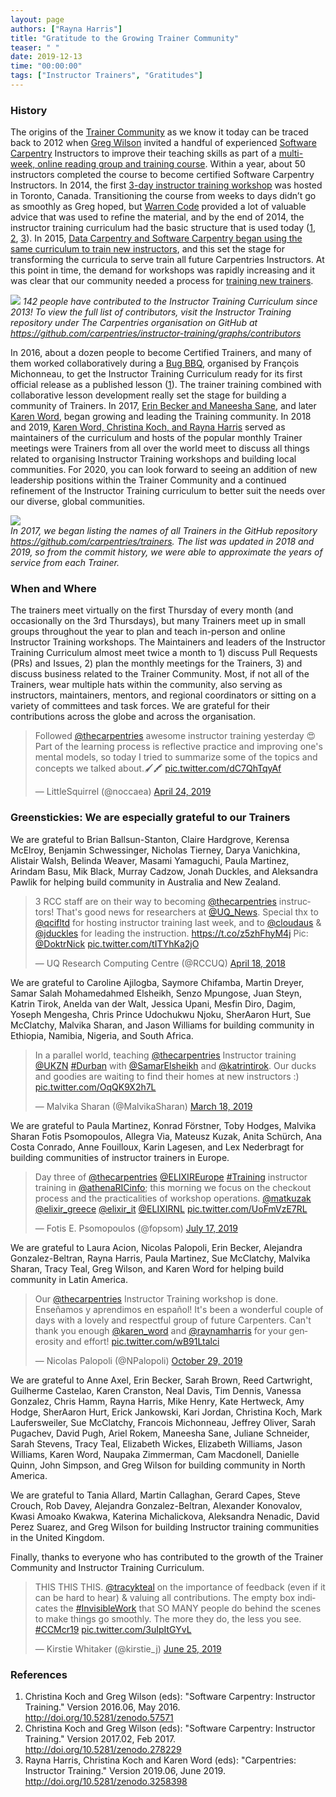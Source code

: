 ```yaml
---
layout: page
authors: ["Rayna Harris"]
title: "Gratitude to the Growing Trainer Community"
teaser: " "
date: 2019-12-13
time: "00:00:00"
tags: ["Instructor Trainers", "Gratitudes"]
---
```


### History

The origins of the [Trainer Community](https://carpentries.org/trainers/) as we know it today can be traced back to 2012 when [Greg Wilson](https://twitter.com/gvwilson) invited a handful of experienced [Software Carpentry](https://software-carpentry.org/) Instructors to improve their teaching skills as part of a [multi-week, online reading group and training course](https://software-carpentry.org/blog/2013/08/what-we-cover-in-instructor-training.html). Within a year, about 50 instructors completed the course to become certified Software Carpentry Instructors.
In 2014, the first [3-day instructor training workshop](https://software-carpentry.org/blog/2013/11/instructor-training-in-three-days.html) was hosted in Toronto, Canada. Transitioning the course from weeks to days didn’t go as smoothly as Greg hoped, but [Warren Code](https://twitter.com/warcode) provided a lot of valuable advice that was used to refine the material, and by the end of 2014, the instructor training curriculum had the basic structure that is used today ([1](http://doi.org/10.5281/zenodo.57571), [2](http://doi.org/10.5281/zenodo.278229), [3](http://doi.org/10.5281/zenodo.3258398)). In 2015, [Data Carpentry and Software Carpentry began using the same curriculum to train new instructors](https://datacarpentry.org/blog/2016/03/instructor-training-africa), and this set the stage for transforming the curricula to serve train all future Carpentries Instructors. At this point in time, the demand for workshops was rapidly increasing and it was clear that our community needed a process for [training new trainers](https://carpentries.github.io/trainer-training/).

![](/blog/2019/12/instructor-training-contributors.png)
_142 people have contributed to the Instructor Training Curriculum since 2013! To view the full list of contributors, visit the Instructor Training repository under The Carpentries organisation on GitHub at <https://github.com/carpentries/instructor-training/graphs/contributors>_

In 2016, about a dozen people to become Certified Trainers, and many of them worked collaboratively during a [Bug BBQ](https://swcarpentry.github.io/SWC-bug-bbq/), organised by François Michonneau, to get the Instructor Training Curriculum ready for its first official release as a published lesson ([1](http://doi.org/10.5281/zenodo.57571 )). The trainer training combined with collaborative lesson development really set the stage for building a community of Trainers. In 2017, [Erin Becker and Maneesha Sane](https://datacarpentry.org/blog/2017/01/moving-forward), and later [Karen Word](https://software-carpentry.org/blog/2017/09/new-staff-intro.html), began growing and leading the Training community. In 2018 and 2019, [Karen Word, Christina Koch, and Rayna Harris](https://carpentries.org/blog/2018/12/instructor-training-curriculum-updates/) served as maintainers of the curriculum and hosts of the popular monthly Trainer meetings were Trainers from all over the world meet to discuss all things related to organising Instructor Training workshops and building local communities. For 2020, you can look forward to seeing an addition of new leadership positions within the Trainer Community and a continued refinement of the Instructor Training curriculum to better suit the needs over our diverse, global communities.

![](/blog/2019/12/carpentries-trainers.png)<br/>
_In 2017, we began listing the names of all Trainers in the GitHub repository <https://github.com/carpentries/trainers>. The list was updated in 2018 and 2019, so from the commit history, we were able to approximate the years of service from each Trainer._


### When and Where

The trainers meet virtually on the first Thursday of every month (and occasionally on the 3rd Thursdays), but many Trainers meet up in small groups throughout the year to plan and teach in-person and online Instructor Training workshops.  The Maintainers and leaders of the  Instructor Training Curriculum almost meet twice a month to 1) discuss Pull Requests (PRs) and Issues, 2) plan the monthly meetings for the Trainers, 3) and discuss business related to the Trainer Community. Most, if not all of the Trainers, wear multiple hats within the community, also serving as instructors, maintainers, mentors, and regional coordinators or sitting on a variety of committees and task forces. We are grateful for their contributions across the globe and across the organisation.    

<blockquote class="twitter-tweet"><p lang="en" dir="ltr">Followed <a href="https://twitter.com/thecarpentries?ref_src=twsrc%5Etfw">@thecarpentries</a> awesome instructor training yesterday 😍 <br>Part of the learning process is reflective practice and improving one&#39;s mental models, so today I tried to summarize some of the topics and concepts we talked about.🖌️🖍️ <a href="https://t.co/dC7QhTqyAf">pic.twitter.com/dC7QhTqyAf</a></p><p>&mdash; LittleSquirrel (@noccaea) <a href="https://twitter.com/noccaea/status/1121116063977082881?ref_src=twsrc%5Etfw">April 24, 2019</a></p></blockquote> <script async src="https://platform.twitter.com/widgets.js" charset="utf-8"></script>

### Greenstickies: We are especially grateful to our Trainers

We are grateful to Brian Ballsun-Stanton, Claire Hardgrove, Kerensa McElroy, Benjamin Schwessinger, Nicholas Tierney, Darya Vanichkina, Alistair Walsh, Belinda Weaver, Masami Yamaguchi, Paula Martinez, Arindam Basu, Mik Black, Murray Cadzow, Jonah Duckles, and Aleksandra Pawlik for helping build community in Australia and New Zealand.

<blockquote class="twitter-tweet"><p lang="en" dir="ltr">3 RCC staff are on their way to becoming <a href="https://twitter.com/thecarpentries?ref_src=twsrc%5Etfw">@thecarpentries</a> instructors! That&#39;s good news for researchers at <a href="https://twitter.com/UQ_News?ref_src=twsrc%5Etfw">@UQ_News</a>. Special thx to <a href="https://twitter.com/qcifltd?ref_src=twsrc%5Etfw">@qcifltd</a> for hosting instructor training last week, and to <a href="https://twitter.com/cloudaus?ref_src=twsrc%5Etfw">@cloudaus</a> &amp; <a href="https://twitter.com/jduckles?ref_src=twsrc%5Etfw">@jduckles</a> for leading the instruction. <a href="https://t.co/z5zhFhyM4j">https://t.co/z5zhFhyM4j</a> Pic: <a href="https://twitter.com/DoktrNick?ref_src=twsrc%5Etfw">@DoktrNick</a> <a href="https://t.co/tITYhKa2jO">pic.twitter.com/tITYhKa2jO</a></p><p>&mdash; UQ Research Computing Centre (@RCCUQ) <a href="https://twitter.com/RCCUQ/status/986452252339552256?ref_src=twsrc%5Etfw">April 18, 2018</a></p></blockquote> <script async src="https://platform.twitter.com/widgets.js" charset="utf-8"></script>

We are grateful to Caroline Ajilogba, Saymore Chifamba, Martin Dreyer, Samar Salah Mohamedahmed Elsheikh, Senzo Mpungose, Juan Steyn, Katrin Tirok, Anelda van der Walt, Jessica Upani, Mesfin Diro, Dagim, Yoseph Mengesha, Chris Prince Udochukwu Njoku, SherAaron Hurt, Sue McClatchy, Malvika Sharan, and Jason Williams for building community in Ethiopia, Namibia, Nigeria, and South Africa.

<blockquote class="twitter-tweet"><p lang="en" dir="ltr">In a parallel world, teaching <a href="https://twitter.com/thecarpentries?ref_src=twsrc%5Etfw">@thecarpentries</a> Instructor training <a href="https://twitter.com/UKZN?ref_src=twsrc%5Etfw">@UKZN</a> <a href="https://twitter.com/hashtag/Durban?src=hash&amp;ref_src=twsrc%5Etfw">#Durban</a> with <a href="https://twitter.com/SamarElsheikh?ref_src=twsrc%5Etfw">@SamarElsheikh</a> and <a href="https://twitter.com/katrintirok?ref_src=twsrc%5Etfw">@katrintirok</a>. Our ducks and goodies are waiting to find their homes at new instructors :) <a href="https://t.co/OqQK9X2h7L">pic.twitter.com/OqQK9X2h7L</a></p><p>&mdash; Malvika Sharan (@MalvikaSharan) <a href="https://twitter.com/MalvikaSharan/status/1107589948193034241?ref_src=twsrc%5Etfw">March 18, 2019</a></p></blockquote> <script async src="https://platform.twitter.com/widgets.js" charset="utf-8"></script>

We are grateful to Paula Martinez,  Konrad Förstner, Toby Hodges, Malvika Sharan
Fotis Psomopoulos, Allegra Via, Mateusz Kuzak, Anita Schürch, Ana Costa Conrado, Anne Fouilloux, Karin Lagesen, and Lex Nederbragt for building communities of instructor trainers in Europe.

<blockquote class="twitter-tweet"><p lang="en" dir="ltr">Day three of <a href="https://twitter.com/thecarpentries?ref_src=twsrc%5Etfw">@thecarpentries</a> <a href="https://twitter.com/ELIXIREurope?ref_src=twsrc%5Etfw">@ELIXIREurope</a> <a href="https://twitter.com/hashtag/Training?src=hash&amp;ref_src=twsrc%5Etfw">#Training</a> instructor training in <a href="https://twitter.com/athenaRICinfo?ref_src=twsrc%5Etfw">@athenaRICinfo</a>; this morning we focus on the checkout process and the practicalities of workshop operations. <a href="https://twitter.com/matkuzak?ref_src=twsrc%5Etfw">@matkuzak</a> <a href="https://twitter.com/elixir_greece?ref_src=twsrc%5Etfw">@elixir_greece</a> <a href="https://twitter.com/elixir_it?ref_src=twsrc%5Etfw">@elixir_it</a> <a href="https://twitter.com/ELIXIRNL?ref_src=twsrc%5Etfw">@ELIXIRNL</a> <a href="https://t.co/UoFmVzE7RL">pic.twitter.com/UoFmVzE7RL</a></p><p>&mdash; Fotis E. Psomopoulos (@fopsom) <a href="https://twitter.com/fopsom/status/1151393443752665088?ref_src=twsrc%5Etfw">July 17, 2019</a></p></blockquote> <script async src="https://platform.twitter.com/widgets.js" charset="utf-8"></script>

We are grateful to Laura Acion, Nicolas Palopoli, Erin Becker, Alejandra Gonzalez-Beltran, Rayna Harris, Paula Martinez, Sue McClatchy, Malvika Sharan, Tracy Teal, Greg Wilson, and Karen Word for helping build community in Latin America.

<blockquote class="twitter-tweet"><p lang="en" dir="ltr">Our <a href="https://twitter.com/thecarpentries?ref_src=twsrc%5Etfw">@thecarpentries</a> Instructor Training workshop is done. Enseñamos y aprendimos en español! It&#39;s been a wonderful couple of days with a lovely and respectful group of future Carpenters. Can&#39;t thank you enough <a href="https://twitter.com/karen_word?ref_src=twsrc%5Etfw">@karen_word</a> and <a href="https://twitter.com/raynamharris?ref_src=twsrc%5Etfw">@raynamharris</a> for your generosity and effort! <a href="https://t.co/wB91Ltalci">pic.twitter.com/wB91Ltalci</a></p><p>&mdash; Nicolas Palopoli (@NPalopoli) <a href="https://twitter.com/NPalopoli/status/1189312013186539522?ref_src=twsrc%5Etfw">October 29, 2019</a></p></blockquote> <script async src="https://platform.twitter.com/widgets.js" charset="utf-8"></script>

We are grateful to Anne Axel, Erin Becker, Sarah Brown, Reed Cartwright, Guilherme Castelao, Karen Cranston, Neal Davis, Tim Dennis, Vanessa Gonzalez, Chris Hamm, Rayna Harris, Mike Henry, Kate Hertweck, Amy Hodge, SherAaron Hurt, Erick Jankowski, Kari Jordan, Christina Koch, Mark Laufersweiler, Sue McClatchy, Francois Michonneau, Jeffrey Oliver, Sarah Pugachev, David Pugh, Ariel Rokem, Maneesha Sane, Juliane Schneider, Sarah Stevens, Tracy Teal, Elizabeth Wickes, Elizabeth Williams, Jason Williams, Karen Word, Naupaka Zimmerman, Cam Macdonell, Danielle Quinn, John Simpson, and Greg Wilson for building community in North America.

We are grateful to Tania Allard, Martin Callaghan, Gerard Capes, Steve Crouch, Rob Davey, Alejandra Gonzalez-Beltran, Alexander Konovalov, Kwasi Amoako Kwakwa, Katerina Michalickova, Aleksandra Nenadic, David Perez Suarez, and Greg Wilson for building Instructor training communities in the United Kingdom.

Finally, thanks to everyone who has contributed to the growth of the Trainer Community and Instructor Training Curriculum.  

<blockquote class="twitter-tweet"><p lang="en" dir="ltr">THIS THIS THIS. <a href="https://twitter.com/tracykteal?ref_src=twsrc%5Etfw">@tracykteal</a> on the importance of feedback (even if it can be hard to hear) &amp; valuing all contributions. The empty box indicates the <a href="https://twitter.com/hashtag/InvisibleWork?src=hash&amp;ref_src=twsrc%5Etfw">#InvisibleWork</a> that SO MANY people do behind the scenes to make things go smoothly. The more they do, the less you see. <a href="https://twitter.com/hashtag/CCMcr19?src=hash&amp;ref_src=twsrc%5Etfw">#CCMcr19</a> <a href="https://t.co/3uIpItGYvL">pic.twitter.com/3uIpItGYvL</a></p><p>&mdash; Kirstie Whitaker (@kirstie_j) <a href="https://twitter.com/kirstie_j/status/1143450104550105088?ref_src=twsrc%5Etfw">June 25, 2019</a></p></blockquote> <script async src="https://platform.twitter.com/widgets.js" charset="utf-8"></script>

### References

1. Christina Koch and Greg Wilson (eds): "Software Carpentry: Instructor Training." Version 2016.06, May 2016. http://doi.org/10.5281/zenodo.57571
1. Christina Koch and Greg Wilson (eds): "Software Carpentry: Instructor Training." Version 2017.02, Feb 2017. http://doi.org/10.5281/zenodo.278229
1. Rayna Harris, Christina Koch and Karen Word (eds): "Carpentries: Instructor Training." Version 2019.06, June 2019. http://doi.org/10.5281/zenodo.3258398
